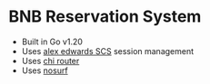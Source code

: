 # BNB Reservation System

- Built in Go v1.20
- Uses [alex edwards SCS](github.com/alexedwards/scs/v2) session management
- Uses [chi router](github.com/go-chi/chi)
- Uses [nosurf](github.com/justinas/nosurf)